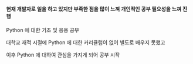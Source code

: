 #### 현재 개발자로 일을 하고 있지만 부족한 점을 많이 느껴 개인적인 공부 필요성을 느껴 진행 

Python 에 대한 기초 및 응용 공부

대학교 재적 시절에 Python 에 대한 커리큘럼이 없어 별도로 배우지 못했고

이후 Python 에 대하여 관심을 가지게 되어 공부 시작
